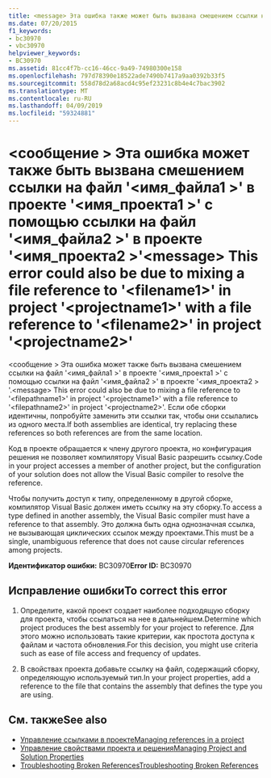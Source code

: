 ```yaml
---
title: <message> Эта ошибка также может быть вызвана смешением ссылки на файл "<filename1>«в проекте»<projectname1>«с помощью ссылки на файл»<filename2>«в проекте»<projectname2>"
ms.date: 07/20/2015
f1_keywords:
- bc30970
- vbc30970
helpviewer_keywords:
- BC30970
ms.assetid: 81cc4f7b-cc16-46cc-9a49-74980300e158
ms.openlocfilehash: 797d78390e18522ade7490b7417a9aa0392b33f5
ms.sourcegitcommit: 558d78d2a68acd4c95ef23231c8b4e4c7bac3902
ms.translationtype: MT
ms.contentlocale: ru-RU
ms.lasthandoff: 04/09/2019
ms.locfileid: "59324881"
---
```

# <a name="message-this-error-could-also-be-due-to-mixing-a-file-reference-to-filename1-in-project-projectname1-with-a-file-reference-to-filename2-in-project-projectname2"></a><span data-ttu-id="9af16-102">\<сообщение > Эта ошибка может также быть вызвана смешением ссылки на файл '\<имя_файла1 >' в проекте '\<имя_проекта1 >' с помощью ссылки на файл '\<имя_файла2 >' в проекте '\<имя_проекта2 >'</span><span class="sxs-lookup"><span data-stu-id="9af16-102">\<message> This error could also be due to mixing a file reference to '\<filename1>' in project '\<projectname1>' with a file reference to '\<filename2>' in project '\<projectname2>'</span></span>
<span data-ttu-id="9af16-103">\<сообщение > Эта ошибка может также быть вызвана смешением ссылки на файл '\<имя_файла1 >' в проекте '\<имя_проекта1 >' с помощью ссылки на файл '\<имя_файла2 >' в проекте '\<имя_проекта2 > '.</span><span class="sxs-lookup"><span data-stu-id="9af16-103">\<message> This error could also be due to mixing a file reference to '\<filepathname1>' in project '\<projectname1>' with a file reference to '\<filepathname2>' in project '\<projectname2>'.</span></span>  <span data-ttu-id="9af16-104">Если обе сборки идентичны, попробуйте заменить эти ссылки так, чтобы они ссылались из одного места.</span><span class="sxs-lookup"><span data-stu-id="9af16-104">If both assemblies are identical, try replacing these references so both references are from the same location.</span></span>  
  
 <span data-ttu-id="9af16-105">Код в проекте обращается к члену другого проекта, но конфигурация решения не позволяет компилятору Visual Basic разрешить ссылку.</span><span class="sxs-lookup"><span data-stu-id="9af16-105">Code in your project accesses a member of another project, but the configuration of your solution does not allow the Visual Basic compiler to resolve the reference.</span></span>  
  
 <span data-ttu-id="9af16-106">Чтобы получить доступ к типу, определенному в другой сборке, компилятор Visual Basic должен иметь ссылку на эту сборку.</span><span class="sxs-lookup"><span data-stu-id="9af16-106">To access a type defined in another assembly, the Visual Basic compiler must have a reference to that assembly.</span></span> <span data-ttu-id="9af16-107">Это должна быть одна однозначная ссылка, не вызывающая циклических ссылок между проектами.</span><span class="sxs-lookup"><span data-stu-id="9af16-107">This must be a single, unambiguous reference that does not cause circular references among projects.</span></span>  
  
 <span data-ttu-id="9af16-108">**Идентификатор ошибки:** BC30970</span><span class="sxs-lookup"><span data-stu-id="9af16-108">**Error ID:** BC30970</span></span>  
  
## <a name="to-correct-this-error"></a><span data-ttu-id="9af16-109">Исправление ошибки</span><span class="sxs-lookup"><span data-stu-id="9af16-109">To correct this error</span></span>  
  
1. <span data-ttu-id="9af16-110">Определите, какой проект создает наиболее подходящую сборку для проекта, чтобы ссылаться на нее в дальнейшем.</span><span class="sxs-lookup"><span data-stu-id="9af16-110">Determine which project produces the best assembly for your project to reference.</span></span> <span data-ttu-id="9af16-111">Для этого можно использовать такие критерии, как простота доступа к файлам и частота обновления.</span><span class="sxs-lookup"><span data-stu-id="9af16-111">For this decision, you might use criteria such as ease of file access and frequency of updates.</span></span>  
  
2. <span data-ttu-id="9af16-112">В свойствах проекта добавьте ссылку на файл, содержащий сборку, определяющую используемый тип.</span><span class="sxs-lookup"><span data-stu-id="9af16-112">In your project properties, add a reference to the file that contains the assembly that defines the type you are using.</span></span>  
  
## <a name="see-also"></a><span data-ttu-id="9af16-113">См. также</span><span class="sxs-lookup"><span data-stu-id="9af16-113">See also</span></span>

- [<span data-ttu-id="9af16-114">Управление ссылками в проекте</span><span class="sxs-lookup"><span data-stu-id="9af16-114">Managing references in a project</span></span>](/visualstudio/ide/managing-references-in-a-project)
- [<span data-ttu-id="9af16-115">Управление свойствами проекта и решения</span><span class="sxs-lookup"><span data-stu-id="9af16-115">Managing Project and Solution Properties</span></span>](/visualstudio/ide/managing-project-and-solution-properties)
- [<span data-ttu-id="9af16-116">Troubleshooting Broken References</span><span class="sxs-lookup"><span data-stu-id="9af16-116">Troubleshooting Broken References</span></span>](/visualstudio/ide/troubleshooting-broken-references)
